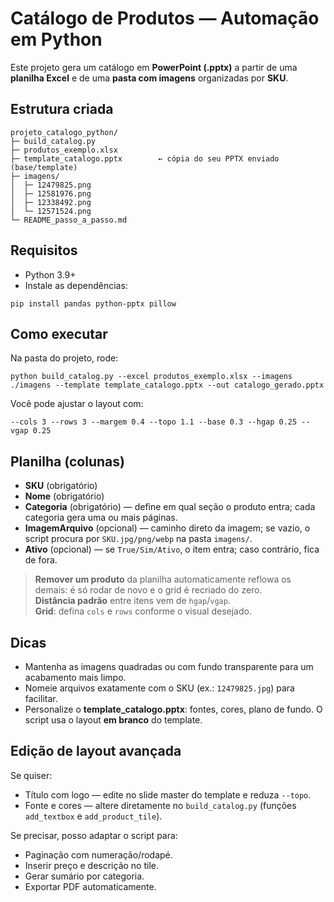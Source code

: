 
# Catálogo de Produtos — Automação em Python

Este projeto gera um catálogo em **PowerPoint (.pptx)** a partir de uma **planilha Excel** e de uma **pasta com imagens** organizadas por **SKU**.

## Estrutura criada
```
projeto_catalogo_python/
├─ build_catalog.py
├─ produtos_exemplo.xlsx
├─ template_catalogo.pptx        ← cópia do seu PPTX enviado (base/template)
├─ imagens/
│  ├─ 12479825.png
│  ├─ 12581976.png
│  ├─ 12338492.png
│  └─ 12571524.png
└─ README_passo_a_passo.md
```

## Requisitos
- Python 3.9+
- Instale as dependências:
```
pip install pandas python-pptx pillow
```

## Como executar
Na pasta do projeto, rode:
```
python build_catalog.py --excel produtos_exemplo.xlsx --imagens ./imagens --template template_catalogo.pptx --out catalogo_gerado.pptx
```
Você pode ajustar o layout com:
```
--cols 3 --rows 3 --margem 0.4 --topo 1.1 --base 0.3 --hgap 0.25 --vgap 0.25
```

## Planilha (colunas)
- **SKU** (obrigatório)
- **Nome** (obrigatório)
- **Categoria** (obrigatório) — define em qual seção o produto entra; cada categoria gera uma ou mais páginas.
- **ImagemArquivo** (opcional) — caminho direto da imagem; se vazio, o script procura por `SKU.jpg/png/webp` na pasta `imagens/`.
- **Ativo** (opcional) — se `True/Sim/Ativo`, o item entra; caso contrário, fica de fora.

> **Remover um produto** da planilha automaticamente reflowa os demais: é só rodar de novo e o grid é recriado do zero.  
> **Distância padrão** entre itens vem de `hgap`/`vgap`.  
> **Grid**: defina `cols` e `rows` conforme o visual desejado.

## Dicas
- Mantenha as imagens quadradas ou com fundo transparente para um acabamento mais limpo.
- Nomeie arquivos exatamente com o SKU (ex.: `12479825.jpg`) para facilitar.
- Personalize o **template_catalogo.pptx**: fontes, cores, plano de fundo. O script usa o layout **em branco** do template.

## Edição de layout avançada
Se quiser:
- Título com logo — edite no slide master do template e reduza `--topo`.
- Fonte e cores — altere diretamente no `build_catalog.py` (funções `add_textbox` e `add_product_tile`).

Se precisar, posso adaptar o script para:
- Paginação com numeração/rodapé.
- Inserir preço e descrição no tile.
- Gerar sumário por categoria.
- Exportar PDF automaticamente.
